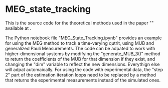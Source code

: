 # MEG_state_tracking
This is the source code for the theoretical methods used in the paper "" available at . 

The Python notebook file "MEG_State_Tracking.ipynb" provides an example for using the MEG method to track a time-varying qutrit, using MUB and generalized Pauli Measurements. The code can be adpated to work with higher-dimensional systems by modifying the "generate_MUB_3()" method to return the coefficients of the MUB for that dimension if they exist, and changing the "dim" variable to reflect the new dimensions. Everythign else will adpat automaically. For using the code with experimental data, the "step 2" part of the estimation iteration loops need to be replaced by a method that returns the experimental measurements instead of the simulated ones. 
